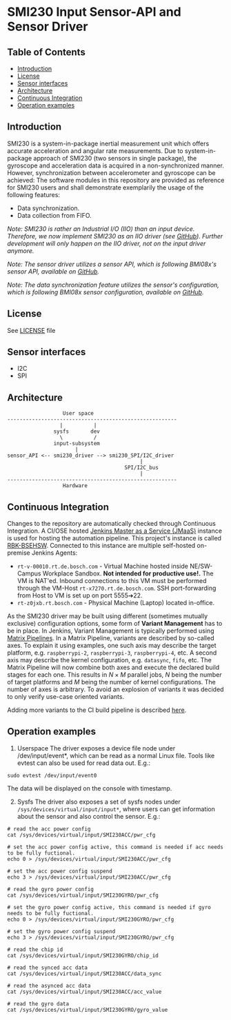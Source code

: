 # SMI230 Input Sensor-API and Sensor Driver

## Table of Contents
 - [Introduction](#Intro)
 - [License](#License)
 - [Sensor interfaces](#interfaces)
 - [Architecture](#Architecture)
 - [Continuous Integration](#Continuous-Integration)
 - [Operation examples](#examples)

## Introduction <a name=Intro></a>

SMI230 is a system-in-package inertial measurement unit which offers accurate acceleration and angular rate measurements.
Due to system-in-package approach of SMI230 (two sensors in single package), the gyroscope and acceleration data is acquired in a non-synchronized manner.
However, synchronization between accelerometer and gyroscope can be achieved:
The software modules in this repository are provided as reference for SMI230 users and shall demonstrate exemplarily the usage of the following features:
- Data synchronization.
- Data collection from FIFO.

_Note: SMI230 is rather an Industrial I/O (IIO) than an input device. Therefore, we now implement SMI230 as an IIO driver (see [GitHub](https://github.com/boschmemssolutions/SMI230-Linux-Driver-IIO)). Further development will only happen on the IIO driver, not on the input driver anymore._

_Note: The sensor driver utilizes a sensor API, which is following BMI08x's sensor API, available on [GitHub](https://github.com/BoschSensortec/BMI08x-Sensor-API/releases/tag/bmi08x_v1.4.4)._

_Note: The data synchronization feature utilizes the sensor's configuration, which is following BMI08x sensor configuration, available on [GitHub](https://github.com/BoschSensortec/BMI08x-Sensor-API/releases/tag/bmi08x_v1.2.0)._

## License <a name=License></a>
See [LICENSE](drivers/input/sensors/smi230/LICENSE.md) file

## Sensor interfaces <a name=interfaces></a>
* I2C
* SPI

## Architecture <a name=Architecture></a>
```
                  User space
-------------------------------------------------------
                 |          |
               sysfs       dev
                 \          /
               input-subsystem
                      |
sensor_API <-- smi230_driver --> smi230_SPI/I2C_driver
                                           |
                                      SPI/I2C_bus
                                           |
-------------------------------------------------------
                  Hardware
```
## Continuous Integration <a name="Continuous-Integration"></a>
Changes to the repository are automatically checked through Continuous Integration. A CI/OSE hosted [Jenkins Master as a Service (JMaaS)](https://inside-docupedia.bosch.com/confluence/x/L2JgH) instance is used for hosting the automation pipeline. This project's instance is called [RBK-BSEHSW](https://rb-jmaas.de.bosch.com/RBK-BSEHSW/blue/pipelines). Connected to this instance are multiple self-hosted on-premise Jenkins Agents:
* `rt-v-00010.rt.de.bosch.com` - Virtual Machine hosted inside NE/SW-Campus Workplace Sandbox. **Not intended for productive use!.** The VM is NAT'ed. Inbound connections to this VM must be performed through the VM-Host `rt-x7270.rt.de.bosch.com`. SSH port-forwarding from Host to VM is set up on port 5555➔22.
* `rt-z0jxb.rt.bosch.com` - Physical Machine (Laptop) located in-office.

As the SMI230 driver may be built using different (sometimes mutually exclusive) configuration options, some form of **Variant Management** has to be in place. In Jenkins, Variant Management is typically performed using [Matrix Pipelines](https://www.jenkins.io/blog/2019/11/22/welcome-to-the-matrix/). In a Matrix Pipeline, variants are described by so-called axes. To explain it using examples, one such axis may describe the target platform, e.g. `raspberrypi-2`, `raspberrypi-3`, `raspberrypi-4`, etc. A second axis may describe the kernel configuration, e.g. `datasync`, `fifo`, etc. The Matrix Pipeline will now combine both axes and execute the declared build stages for each one. This results in $N \times M$ parallel jobs, $N$ being the number of target platforms and $M$ being the number of kernel configurations. The number of axes is arbitrary. To avoid an explosion of variants it was decided to only verify use-case oriented variants.

Adding more variants to the CI build pipeline is described [here](jenkins/readme.md).

## Operation examples <a name=examples></a>
1. Userspace
The driver exposes a device file node under /dev/input/event*, which can be read as a normal Linux file. Tools like evtest can also be used for read data out. E.g.:
```
sudo evtest /dev/input/event0
```
The data will be displayed on the console with timestamp.

2. Sysfs
The driver also exposes a set of sysfs nodes under `/sys/devices/virtual/input/input*`, where users can get information about the sensor and also control the sensor. E.g.:
```
# read the acc power config
cat /sys/devices/virtual/input/SMI230ACC/pwr_cfg

# set the acc power config active, this command is needed if acc needs to be fully fuctional.
echo 0 > /sys/devices/virtual/input/SMI230ACC/pwr_cfg

# set the acc power config suspend
echo 3 > /sys/devices/virtual/input/SMI230ACC/pwr_cfg

# read the gyro power config
cat /sys/devices/virtual/input/SMI230GYRO/pwr_cfg

# set the gyro power config active, this command is needed if gyro needs to be fully fuctional.
echo 0 > /sys/devices/virtual/input/SMI230GYRO/pwr_cfg

# set the gyro power config suspend
echo 3 > /sys/devices/virtual/input/SMI230GYRO/pwr_cfg

# read the chip id
cat /sys/devices/virtual/input/SMI230GYRO/chip_id

# read the synced acc data
cat /sys/devices/virtual/input/SMI230ACC/data_sync

# read the asynced acc data
cat /sys/devices/virtual/input/SMI230ACC/acc_value

# read the gyro data
cat /sys/devices/virtual/input/SMI230GYRO/gyro_value

```
